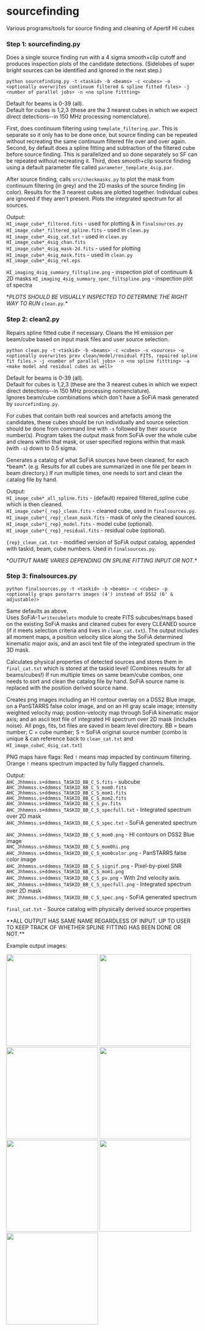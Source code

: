 # sourcefinding
Various programs/tools for source finding and cleaning of Apertif HI cubes


### Step 1: sourcefinding.py
Does a single source finding run with a 4 sigma smooth+clip cutoff and produces inspection plots of the candidate detections.  (Sidelobes of super bright sources can be identified and ignored in the next step.)

```
python sourcefinding.py -t <taskid> -b <beams> -c <cubes> -o <optionally overwrites continuum filtered & spline fitted files> -j <number of parallel jobs> -n <no spline fittting>
```
Default for beams is 0-39 (all).  
Default for cubes is 1,2,3  (these are the 3 nearest cubes in which we expect direct detections--in 150 MHz processing nomenclature).  

First, does continuum filtering using `template_filtering.par`.  This is separate so it only has to be done once, but source finding can be repeated without recreating the same continuum filtered file over and over again. Second, by default does a spline fitting and subtraction of the filtered cube before source finding. This is parallelized and so done separately so SF can be repeated without recreating it.  Third, does smooth+clip source finding using a default parameter file called `parameter_template_4sig.par`.

After source finding, calls `src/checkmasks.py` to plot the mask from continuum filtering (in grey) and the 2D masks of the source finding (in color). Results for the 3 nearest cubes are plotted together.  Individual cubes are ignored if they aren't present.  Plots the integrated spectrum for all sources.

Output:  
`HI_image_cube*_filtered.fits` - used for plotting & in `finalsources.py`  
`HI_image_cube*_filtered_spline.fits` - used in `clean.py`  
`HI_image_cube*_4sig_cat.txt` - used in `clean.py`  
`HI_image_cube*_4sig_chan.fits`  
`HI_image_cube*_4sig_mask-2d.fits` - used for plotting  
`HI_image_cube*_4sig_mask.fits` - used in `clean.py`  
`HI_image_cube*_4sig_rel.eps `

`HI_imaging_4sig_summary_filtspline.png` - inspection plot of continuum & 2D masks
`HI_imaging_4sig_summary_spec_filtspline.png` - inspection plot of spectra  


\**PLOTS SHOULD BE VISUALLY INSPECTED TO DETERMINE THE RIGHT WAY TO RUN `clean.py`.\**


### Step 2: clean2.py
Repairs spline fitted cube if necessary.  Cleans the HI emission per beam/cube based on input mask files and user source selection.  
```
python clean.py -t <taskid> -b <beams> -c <cubes> -s <sources> -o <optionally overwrites prev clean/model/residual FITS, repaired spline fit files.> -j <number of parallel jobs> -n <no spline fittting> -a <make model and residual cubes as well>
```
Default for beams is 0-39 (all).  
Default for cubes is 1,2,3 (these are the 3 nearest cubes in which we expect direct detections--in 150 MHz processing nomenclature).  
Ignores beam/cube combinations which don't have a SoFiA mask generated by `sourcefinding.py`.

For cubes that contain both real sources and artefacts among the candidates, these cubes should be run individually and source selection should be done from command line with `-s` followed by their source number(s).  Program takes the output mask from SoFiA over the whole cube and cleans within that mask, or user specified regions within that mask (with `-s`) down to 0.5 sigma.

Generates a catalog of what SoFiA sources have been cleaned, for each \*beam*.  (e.g. Results for all cubes are summarized in one file per beam in beam directory.)  If run multiple times, one needs to sort and clean the catalog file by hand.

Output:  
`HI_image_cube*_all_spline.fits` - (default) repaired filtered_spline cube which is then cleaned.  
`HI_image_cube*{_rep}_clean.fits` - cleaned cube, used in `finalsources.py`.  
`HI_image_cube*{_rep}_clean_mask.fits` - mask of only the cleaned sources.  
`HI_image_cube*{_rep}_model.fits` - model cube (optional).    
`HI_image_cube*{_rep}_residual.fits` - residual cube (optional).  

`{rep}_clean_cat.txt` - modified version of SoFiA output catalog, appended with taskid, beam, cube numbers.  Used in `finalsources.py`.

\**OUTPUT NAME VARIES DEPENDING ON SPLINE FITTING INPUT OR NOT.\**

### Step 3: finalsources.py
```
python finalsources.py -t <taskid> -b <beams> -c <cubes> -p <optionally graps panstarrs images (4') instead of DSS2 (6' & adjustable)>
```
Same defaults as above.  
Uses SoFiA-1 `writecubelets` module to create FITS subcubes/maps based on the existing SoFiA masks and cleaned cubes for every CLEANED source (if it meets selection criteria and lives in `clean_cat.txt`).  The output includes all moment maps, a position velocity slice along the SoFiA determined kinematic major axis, and an ascii text file of the integrated spectrum in the 3D mask.

Calculates physical properties of detected sources and stores them in `final_cat.txt` which is stored at the taskid level! (Combines results for all beams/cubes!)  If run multiple times on same beam/cube combos, one needs to sort and clean the catalog file by hand.  SoFiA source name is replaced with the position derived source name.

Creates png images including an HI contour overlay on a DSS2 Blue image, on a PanSTARRS false color image, and on an HI gray scale image; intensity weighted velocity map; postion-velocity map through SoFiA kinematic major axis; and an ascii text file of integrated HI spectrum over 2D mask (includes noise).  All pngs, fits, txt files are saved in beam level directory. BB = beam number; C = cube number; S = SoFiA original source number (combo is unique & can reference back to `clean_cat.txt` and `HI_image_cubeC_4sig_cat.txt`)

PNG maps have flags: Red `!` means map impacted by continuum filtering. Orange `!` means spectrum impacted by fully flagged channels.

Output:  
`AHC_Jhhmmss.s+ddmmss_TASKID_BB_C_S.fits` - subcube
`AHC_Jhhmmss.s+ddmmss_TASKID_BB_C_S_mom0.fits` 
`AHC_Jhhmmss.s+ddmmss_TASKID_BB_C_S_mom1.fits` 
`AHC_Jhhmmss.s+ddmmss_TASKID_BB_C_S_mom2.fits` 
`AHC_Jhhmmss.s+ddmmss_TASKID_BB_C_S_pv.fits` 
`AHC_Jhhmmss.s+ddmmss_TASKID_BB_C_S_specfull.txt` - Integrated spectrum over 2D mask  
`AHC_Jhhmmss.s+ddmmss_TASKID_BB_C_S_spec.txt` - SoFiA generated spectrum 

`AHC_Jhhmmss.s+ddmmss_TASKID_BB_C_S_mom0.png` - HI contours on DSS2 Blue image  
`AHC_Jhhmmss.s+ddmmss_TASKID_BB_C_S_mom0hi.png`  
`AHC_Jhhmmss.s+ddmmss_TASKID_BB_C_S_mom0color.png` - PanSTARRS false color image  
`AHC_Jhhmmss.s+ddmmss_TASKID_BB_C_S_signif.png` - Pixel-by-pixel SNR    
`AHC_Jhhmmss.s+ddmmss_TASKID_BB_C_S_mom1.png`  
`AHC_Jhhmmss.s+ddmmss_TASKID_BB_C_S_pv.png`  - With 2nd velocity axis.  
`AHC_Jhhmmss.s+ddmmss_TASKID_BB_C_S_specfull.png` - Integrated spectrum over 2D mask  
`AHC_Jhhmmss.s+ddmmss_TASKID_BB_C_S_spec.png` - SoFiA generated spectrum

`final_cat.txt` - Source catalog with physically derived source properties

\*\*ALL OUTPUT HAS SAME NAME REGARDLESS OF INPUT. UP TO USER TO KEEP TRACK OF WHETHER SPLINE FITTING HAS BEEN DONE OR NOT.\*\*

Example output images:

<img src="https://user-images.githubusercontent.com/14857798/121687545-c4d9b400-cac2-11eb-80c2-a7f0ee230cdb.png" height="240"> <img src="https://user-images.githubusercontent.com/14857798/121687564-cacf9500-cac2-11eb-9104-7fe3e273dbd4.png" height="240"> <img src="https://user-images.githubusercontent.com/14857798/121687627-db800b00-cac2-11eb-9a7d-9fc559801cfe.png" height="240">
<img src="https://user-images.githubusercontent.com/14857798/121687587-d1f6a300-cac2-11eb-8ed3-ca67894dbde1.png" height="240"> <img src="https://user-images.githubusercontent.com/14857798/121687603-d6bb5700-cac2-11eb-8be7-cf14f3d41a4b.png" height="240"> <img src="https://user-images.githubusercontent.com/14857798/121687640-df139200-cac2-11eb-976c-f00517055ef7.png" height="240">
<img src="https://user-images.githubusercontent.com/14857798/121687661-e2a71900-cac2-11eb-8ef0-c6cc670c608d.png" height="240">
